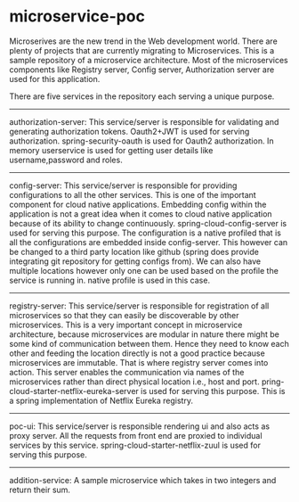 # microservice-poc

Microserives are the new trend in the Web development world. There are plenty of projects that are currently migrating to Microservices. 
This is a sample repository of a microservice architecture. Most of the microservices components like Registry server, Config server, Authorization server are used for this application.

There are five services in the repository each serving a unique purpose.

*******
authorization-server: This service/server is responsible for validating and generating authorization tokens. Oauth2+JWT is used for serving authorization.
spring-security-oauth is used for Oauth2 authorization. In memory userservice is used for getting user details like username,password and roles.

*******
config-server: This service/server is responsible for providing configurations to all the other services. This is one of the important component for cloud native applications. Embedding config within the application is not a great idea when it comes to cloud native application because of its ability to change continuously. 
spring-cloud-config-server is used for serving this purpose. The configuration is a native profiled that is all the configurations are embedded inside config-server. This however can be changed to a third party location like github (spring does provide integrating git repository for getting configs from). We can also have multiple locations however only one can be used based on the profile the service is running in. native profile is used in this case.

*******
registry-server: This service/server is responsible for registration of all microservices so that they can easily be discoverable by other microservices. This is a very important concept in microservice architecture, because microservices are modular in nature there might be some kind of communication between them. Hence they need to know each other and feeding the location directly is not a good practice because microservices are immutable. That is where registry server comes into action. This server enables the communication via names of the microservices rather than direct physical location i.e., host and port.
pring-cloud-starter-netflix-eureka-server is used for serving this purpose. This is a spring implementation of Netflix Eureka registry.

*******
poc-ui: This service/server is responsible rendering ui and also acts as proxy server. All the requests from front end are proxied to individual services by this service.
spring-cloud-starter-netflix-zuul is used for serving this purpose.

*******
addition-service: A sample microservice which takes in two integers and return their sum.
